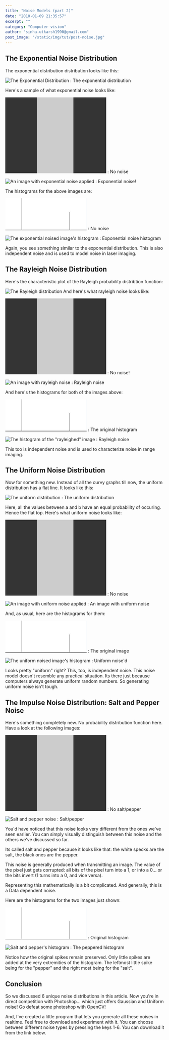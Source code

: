 ```yaml
---
title: "Noise Models (part 2)"
date: "2010-01-09 21:35:57"
excerpt: ""
category: "Computer vision"
author: "sinha.utkarsh1990@gmail.com"
post_image: "/static/img/tut/post-noise.jpg"
---
```


## The Exponential Noise Distribution

The exponential distribution distribution looks like this:

![The Exponential Distribution](/static/img/tut/exponential_distribution.gif)
: The exponential distribution

Here's a sample of what exponential noise looks like:

![No noise applied](/static/img/tut/noise_tester.jpg)
: No noise

![An image with exponential noise applied](/static/img/tut/noise_tester_exponential.jpg)
: Exponential noise!

The histograms for the above images are:

![The original image's histogram](/static/img/tut/noise_tester_no_hist.jpg)
: No noise

![The exponential noised image's histogram](/static/img/tut/noise_tester_exponential_hist.jpg)
: Exponential noise histogram

Again, you see something similar to the exponential distribution. This is also independent noise and is used to model noise in laser imaging. 

## The Rayleigh Noise Distribution

Here's the characteristic plot of the Rayleigh probability distribtion function:

![The Rayleigh distribution](/static/img/tut/rayleigh_distribution.gif) And here's what rayleigh noise looks like: 

![No noise applied](/static/img/tut/noise_tester.jpg)
: No noise!

![An image with rayleigh noise](/static/img/tut/noise_tester_rayleigh.jpg)
: Rayleigh noise

And here's the histograms for both of the images above: 

![The original image's histogram](/static/img/tut/noise_tester_no_hist.jpg)
: The original histogram

![The histogram of the "rayleighed" image](/static/img/tut/noise_tester_rayleigh_hist.jpg)
: Rayleigh noise

This too is independent noise and is used to characterize noise in range imaging.

## The Uniform Noise Distribution

Now for something new. Instead of all the curvy graphs till now, the uniform distribution has a flat line. It looks like this:

![The uniform distribution](/static/img/tut/uniform_distribution1.gif)
: The uniform distribution

Here, all the values between a and b have an equal probability of occuring. Hence the flat top. Here's what uniform noise looks like: 

![No noise applied](/static/img/tut/noise_tester.jpg)
: No noise

![An image with uniform noise applied](/static/img/tut/noise_tester_uniform.jpg)
: An image with uniform noise

And, as usual, here are the histograms for them: 

![The original image's histogram](/static/img/tut/noise_tester_no_hist.jpg)
: The original image

![The uniform noised image's histogram](/static/img/tut/noise_tester_uniform_hist.jpg)
: Uniform noise'd

Looks pretty "uniform" right? This, too, is independent noise. This noise model doesn't resemble any practical situation. Its there just because computers always generate uniform random numbers. So generating uniform noise isn't tough. 

## The Impulse Noise Distribution: Salt and Pepper Noise

Here's something completely new. No probability distribution function here. Have a look at the following images: 

![No noise applied](/static/img/tut/noise_tester.jpg)
: No salt/pepper

![Salt and pepper noise](/static/img/tut/noise_tester_salt_pepper_impulse.jpg)
: Salt/pepper

You'd have noticed that this noise looks very different from the ones we've seen earlier. You can simply visually distinguish between this noise and the others we've discussed so far. 

Its called salt and pepper because it looks like that: the white specks are the salt, the black ones are the pepper.

This noise is generally produced when transmitting an image. The value of the pixel just gets corrupted: all bits of the pixel turn into a 1, or into a 0... or the bits invert (1 turns into a 0, and vice versa). 

Representing this mathematically is a bit complicated. And generally, this is a Data dependent noise.

Here are the histograms for the two images just shown: 

![The original image's histogram](/static/img/tut/noise_tester_no_hist.jpg)
: Original histogram

![Salt and pepper's histogram](/static/img/tut/noise_tester_salt_pepper_impulse_hist.jpg)
: The peppered histogram

Notice how the original spikes remain preserved. Only little spikes are added at the very extremities of the histogram. The leftmost little spike being for the "pepper" and the right most being for the "salt". 

## Conclusion

So we discussed 6 unique noise distributions in this article. Now you're in direct competition with Photoshop... which just offers Gaussian and Uniform noise! Go defeat some photoshop with OpenCV!

And, I've created a little program that lets you generate all these noises in realtime. Feel free to download and experiment with it. You can choose between different noise types by pressing the keys 1-6. You can download it from the link below. 
